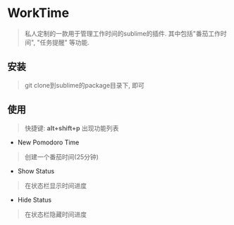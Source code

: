 # WorkTime
> 私人定制的一款用于管理工作时间的sublime的插件.
> 其中包括"番茄工作时间", "任务提醒" 等功能.


## 安装
> git clone到sublime的package目录下, 即可

## 使用
> 快捷键: **alt+shift+p**
> 出现功能列表

+ New Pomodoro Time  
> 创建一个番茄时间(25分钟)  
+ Show Status  
> 在状态栏显示时间进度  
+ Hide Status  
> 在状态栏隐藏时间进度  

